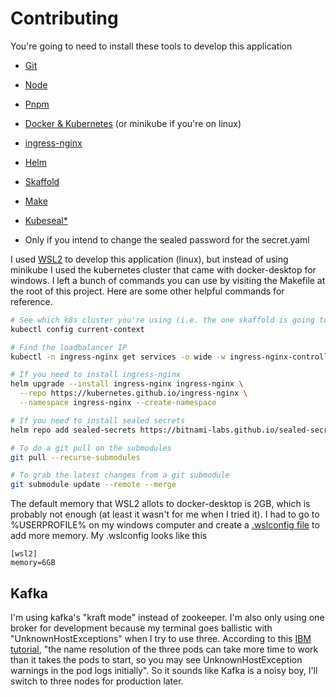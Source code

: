 # Contributing

You're going to need to install these tools to develop this application

- [Git](https://git-scm.com/)

- [Node](https://nodejs.org/en/)

- [Pnpm](https://pnpm.io/)

- [Docker & Kubernetes](https://www.docker.com/products/docker-desktop) (or minikube if you're on linux)

- [ingress-nginx](https://kubernetes.github.io/ingress-nginx/deploy/)

- [Helm](https://helm.sh/docs/intro/install/#helm)

- [Skaffold](https://skaffold.dev/docs/install/)

- [Make](https://stackoverflow.com/questions/32127524/how-to-install-and-use-make-in-windows)

- [Kubeseal\*](https://github.com/bitnami-labs/sealed-secrets)

* Only if you intend to change the sealed password for the secret.yaml

I used [WSL2](https://docs.microsoft.com/en-us/windows/wsl/compare-versions) to develop this application (linux), but instead of using minikube I used the kubernetes cluster that came with docker-desktop for windows. I left a bunch of commands you can use by visiting the Makefile at the root of this project. Here are some other helpful commands for reference.

```bash
# See which k8s cluster you're using (i.e. the one skaffold is going to use)
kubectl config current-context

# Find the loadbalancer IP
kubectl -n ingress-nginx get services -o wide -w ingress-nginx-controller

# If you need to install ingress-nginx
helm upgrade --install ingress-nginx ingress-nginx \
  --repo https://kubernetes.github.io/ingress-nginx \
  --namespace ingress-nginx --create-namespace

# If you need to install sealed secrets
helm repo add sealed-secrets https://bitnami-labs.github.io/sealed-secrets

# To do a git pull on the submodules 
git pull --recurse-submodules

# To grab the latest changes from a git submodule
git submodule update --remote --merge
```

The default memory that WSL2 allots to docker-desktop is 2GB, which is probably not enough (at least it wasn't for me when I tried it). I had to go to %USERPROFILE% on my windows computer and create a [.wslconfig file](https://docs.microsoft.com/en-us/windows/wsl/wsl-config#configure-global-options-with-wslconfig) to add more memory. My .wslconfig looks like this

```
[wsl2]
memory=6GB
```

## Kafka

I'm using kafka's "kraft mode" instead of zookeeper. I'm also only using one broker for development because my terminal goes ballistic with "UnknownHostExceptions" when I try to use three. According to this [IBM tutorial](https://developer.ibm.com/tutorials/kafka-in-kubernetes/), "the name resolution of the three pods can take more time to work than it takes the pods to start, so you may see UnknownHostException warnings in the pod logs initially". So it sounds like Kafka is a noisy boy, I'll switch to three nodes for production later.
